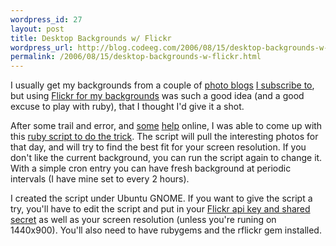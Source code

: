 ```yaml
--- 
wordpress_id: 27
layout: post
title: Desktop Backgrounds w/ Flickr
wordpress_url: http://blog.codeeg.com/2006/08/15/desktop-backgrounds-w-flickr/
permalink: /2006/08/15/desktop-backgrounds-w-flickr.html
---
```

I usually get my backgrounds from a couple of <a href="http://www.chromasia.com/">photo blogs</a> <a href="http://wvs.topleftpixel.com/">I subscribe to</a>, but using <a href="http://www.redmonk.com/sogrady/archives/002054.html">Flickr for my backgrounds</a> was such a good idea (and a good excuse to play with ruby), that I thought I'd give it a shot.

After some trail and error, and <a href="http://maxdunn.com/typo/articles/2006/07/06/getting-started-with-flickr-on-rails">some</a> <a href="http://moosoft.net/docs/2005/gnome-wallpaper">help</a> online, I was able to come up with this <a href="https://gist.github.com/812220">ruby script to do the trick</a>.  The script will pull the interesting photos for that day, and will try to find the best fit for your screen resolution.  If you don't like the current background, you can run the script again to change it.  With a simple cron entry you can have fresh background at periodic intervals (I have mine set to every 2 hours).

I created the script under Ubuntu GNOME.  If you want to give the script a try, you'll have to edit the script and put in your <a href="http://www.flickr.com/services/api/keys/">Flickr api key and shared secret</a> as well as your screen resolution (unless you're runing on 1440x900).  You'll also need to have rubygems and the rflickr gem installed.
